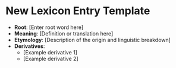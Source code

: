 # New Lexicon Entry Template

- **Root**: [Enter root word here]
- **Meaning**: [Definition or translation here]
- **Etymology**: [Description of the origin and linguistic breakdown]
- **Derivatives**:
  - [Example derivative 1]
  - [Example derivative 2]